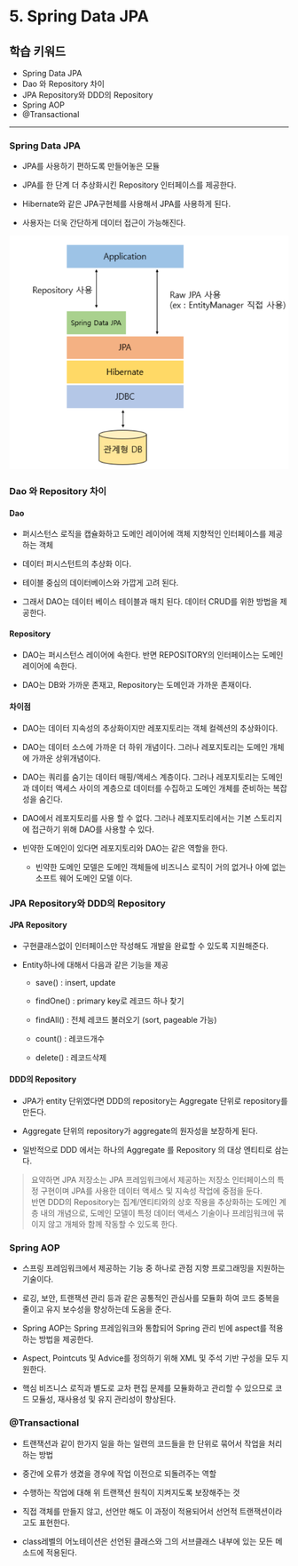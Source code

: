 # 5. Spring Data JPA

## 학습 키워드

- Spring Data JPA
- Dao 와 Repository 차이
- JPA Repository와 DDD의 Repository
- Spring AOP
- @Transactional

***

### Spring Data JPA

- JPA를 사용하기 편하도록 만들어놓은 모듈

- JPA를 한 단계 더 추상화시킨 Repository 인터페이스를 제공한다.

- Hibernate와 같은 JPA구현체를 사용해서 JPA를 사용하게 된다.

- 사용자는 더욱 간단하게 데이터 접근이 가능해진다.

![Alt text](image-1.png)

### Dao 와 Repository 차이

#### Dao

- 퍼시스턴스 로직을 캡슐화하고 도메인 레이어에 객체 지향적인 인터페이스를 제공하는 객체

- 데이터 퍼시스턴트의 추상화 이다.

- 테이블 중심의 데이터베이스와 가깝게 고려 된다.

- 그래서 DAO는 데이터 베이스 테이블과 매치 된다. 데이터 CRUD를 위한 방법을 제공한다.

#### Repository

- DAO는 퍼시스턴스 레이어에 속한다. 반면 REPOSITORY의 인터페이스는 도메인 레이어에 속한다.

- DAO는 DB와 가까운 존재고, Repository는 도메인과 가까운 존재이다.

#### 차이점

- DAO는 데이터 지속성의 추상화이지만 레포지토리는 객체 컬렉션의 추상화이다.

- DAO는 데이터 소스에 가까운 더 하위 개념이다. 그러나 레포지토리는 도메인 개체에 가까운 상위개념이다.

- DAO는 쿼리를 숨기는 데이터 매핑/액세스 계층이다. 그러나 레포지토리는 도메인과 데이터 액세스 사이의 계층으로 데이터를 수집하고 도메인 개체를 준비하는 복잡성을 숨긴다.

- DAO에서 레포지토리를 사용 할 수 없다. 그러나 레포지토리에서는 기본 스토리지에 접근하기 위해 DAO를 사용할 수 있다.

- 빈약한 도메인이 있다면 레포지토리와 DAO는 같은 역할을 한다.

  - 빈약한 도메인 모델은 도메인 객체들에 비즈니스 로직이 거의 없거나 아예 없는 소프트 웨어 도메인 모델 이다.

### JPA Repository와 DDD의 Repository

#### JPA Repository

- 구현클래스없이 인터페이스만 작성해도 개발을 완료할 수 있도록 지원해준다.

- Entity하나에 대해서 다음과 같은 기능을 제공

  - save() : insert, update

  - findOne() : primary key로 레코드 하나 찾기

  - findAll() : 전체 레코드 불러오기 (sort, pageable 가능)

  - count() : 레코드개수

  - delete() : 레코드삭제

#### DDD의 Repository

- JPA가 entity 단위였다면 DDD의 repository는 Aggregate 단위로 repository를 만든다.

- Aggregate 단위의 repository가 aggregate의 원자성을 보장하게 된다.

- 일반적으로 DDD 에서는 하나의 Aggregate 를 Repository 의 대상 엔티티로 삼는다.

> 요약하면 JPA 저장소는 JPA 프레임워크에서 제공하는 저장소 인터페이스의 특정 구현이며 JPA를 사용한 데이터 액세스 및 지속성 작업에 중점을 둔다.   
반면 DDD의 Repository는 집계/엔티티와의 상호 작용을 추상화하는 도메인 계층 내의 개념으로, 도메인 모델이 특정 데이터 액세스 기술이나 프레임워크에 묶이지 않고 개체와 함께 작동할 수 있도록 한다.

### Spring AOP

- 스프링 프레임워크에서 제공하는 기능 중 하나로 관점 지향 프로그래밍을 지원하는 기술이다.

- 로깅, 보안, 트랜잭션 관리 등과 같은 공통적인 관심사를 모듈화 하여 코드 중복을 줄이고 유지 보수성을 향상하는데 도움을 준다.

- Spring AOP는 Spring 프레임워크와 통합되어 Spring 관리 빈에 aspect를 적용하는 방법을 제공한다.

- Aspect, Pointcuts 및 Advice를 정의하기 위해 XML 및 주석 기반 구성을 모두 지원한다.

- 핵심 비즈니스 로직과 별도로 교차 편집 문제를 모듈화하고 관리할 수 있으므로 코드 모듈성, 재사용성 및 유지 관리성이 향상된다.

### @Transactional

- 트랜잭션과 같이 한가지 일을 하는 일련의 코드들을 한 단위로 묶어서 작업을 처리하는 방법

- 중간에 오류가 생겼을 경우에 작업 이전으로 되돌려주는 역할

- 수행하는 작업에 대해 위 트랜잭션 원칙이 지켜지도록 보장해주는 것

- 직접 객체를 만들지 않고, 선언만 해도 이 과정이 적용되어서 선언적 트랜잭션이라고도 표현한다.

- class레벨의 어노테이션은 선언된 클래스와 그의 서브클래스 내부에 있는 모든 메소드에 적용된다.
